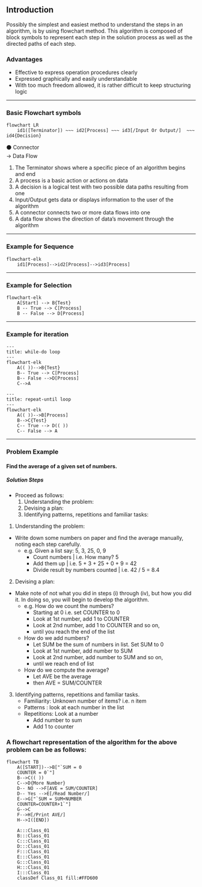 ## Introduction
Possibly the simplest and easiest method to understand the steps in an algorithm, is by using flowchart method. This algorithm is composed of block symbols to represent each step in the solution process as well as the directed paths of each step.

### Advantages
*	Effective to express operation procedures clearly
*	Expressed graphically and easily understandable
*	With too much freedom allowed, it is rather difficult to keep structuring logic

---

### Basic Flowchart symbols
```mermaid
flowchart LR
	id1([Terminator]) ~~~ id2[Process] ~~~ id3[/Input Or Output/]  ~~~ 	id4{Decision}	
```

⚫ Connector <br>
&rarr; Data Flow <br>

1. The Terminator shows where a specific piece of an algorithm begins and end
2. A process is a basic action or actions on data
3. A decision is a logical test with two possible data paths resulting from one
4. Input/Output gets data or displays information to the user of the algorithm
5. A connector connects two or more data flows into one
6. A data flow shows the direction of data’s movement through the algorithm 

---

### Example for Sequence
```mermaid
flowchart-elk
	id1[Process]-->id2[Process]-->id3[Process]
```

---

### Example for Selection
```mermaid
flowchart-elk
	A[Start] --> B{Test}
    B -- True --> C[Process]
    B -- False --> D[Process]
```

---

### Example for iteration

```mermaid
---
title: while-do loop
---
flowchart-elk
    A(( ))-->B{Test}
    B-- True --> C[Process]
    B-- False -->D[Process]
    C-->A
```

```mermaid
---
title: repeat-until loop
---
flowchart-elk
    A(( ))-->B[Process]
    B-->C{Test}
    C-- True --> D(( ))
    C-- False --> A   
```

---

### Problem Example
#### Find the average of a given set of numbers.
##### Solution Steps
- Proceed as follows:
	1. Understanding the problem:
	2. Devising a plan:
	3. Identifying patterns, repetitions and familiar tasks:

1. Understanding the problem:

- Write down some numbers on paper and find the average manually, noting each step carefully.
    - e.g. Given a list say: 5, 3, 25, 0, 9
        - Count numbers	| i.e. How many? 5
        - Add them up | i.e. 5 + 3 + 25 + 0 + 9 = 42
        - Divide result by numbers counted | i.e. 42 / 5 = 8.4

2. Devising a plan:
- Make note of not what you did in steps (i) through (iv), but how you did it. In doing so, you will begin to develop the algorithm.
	- e.g. How do we count the numbers?
        * Starting at 0 i.e. set COUNTER to 0
        * Look at 1st number, add 1 to COUNTER
        * Look at 2nd number, add 1 to COUNTER and so   on,
        * until you reach the end of the list
	- How do we add numbers?
        * Let SUM be the sum of numbers in list. Set SUM to 0
        * Look at 1st number, add number to SUM
        * Look at 2nd number, add number to SUM and so on,
        * until we reach end of list
    - How do we compute the average?
	    * Let AVE be the average
        * then AVE = SUM/COUNTER

3. Identifying patterns, repetitions and familiar tasks.
    * Familiarity: Unknown number of items? i.e. n item
    * Patterns : look at each number in the list
    * Repetitions: Look at a number
		- Add number to sum
		- Add 1 to counter

### A flowchart representation of the algorithm for the above problem can be as follows:
```mermaid
flowchart TB
    A([START])-->B["`SUM = 0
    COUNTER = 0`"]
    B-->C(( ))
    C-->D{More Number}
    D-- NO -->F[AVE = SUM/COUNTER]
    D-- Yes -->E[/Read Number/]    
    E-->G["`SUM = SUM+NUMBER
    COUNTER=COUNTER+1`"]
    G-->C
    F-->H[/Print AVE/]
    H-->I([END])

    A:::Class_01
    B:::Class_01
    C:::Class_01
    D:::Class_01
    F:::Class_01
    E:::Class_01
    G:::Class_01
    H:::Class_01
    I:::Class_01
    classDef Class_01 fill:#FFD600
```
